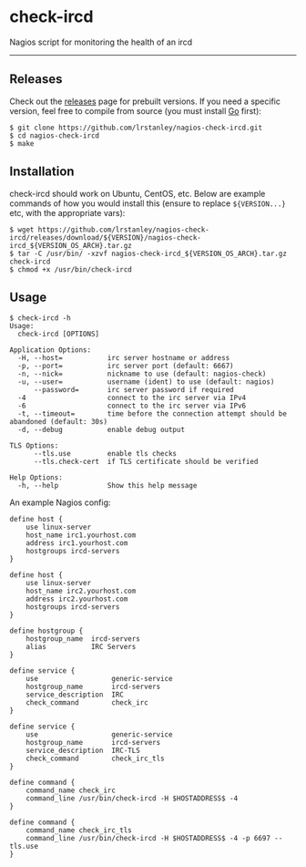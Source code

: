 # check-ircd

Nagios script for monitoring the health of an ircd

-----

## Releases

Check out the [releases](https://github.com/lrstanley/nagios-check-ircd/releases)
page for prebuilt versions. If you need a specific version, feel free to compile
from source (you must install [Go](https://golang.org/doc/install) first):

```
$ git clone https://github.com/lrstanley/nagios-check-ircd.git
$ cd nagios-check-ircd
$ make
```

## Installation

check-ircd should work on Ubuntu, CentOS, etc. Below are example commands of
how you would install this (ensure to replace `${VERSION...}` etc, with the
appropriate vars):

```
$ wget https://github.com/lrstanley/nagios-check-ircd/releases/download/${VERSION}/nagios-check-ircd_${VERSION_OS_ARCH}.tar.gz
$ tar -C /usr/bin/ -xzvf nagios-check-ircd_${VERSION_OS_ARCH}.tar.gz check-ircd
$ chmod +x /usr/bin/check-ircd
```

## Usage

```
$ check-ircd -h
Usage:
  check-ircd [OPTIONS]

Application Options:
  -H, --host=           irc server hostname or address
  -p, --port=           irc server port (default: 6667)
  -n, --nick=           nickname to use (default: nagios-check)
  -u, --user=           username (ident) to use (default: nagios)
      --password=       irc server password if required
  -4                    connect to the irc server via IPv4
  -6                    connect to the irc server via IPv6
  -t, --timeout=        time before the connection attempt should be abandoned (default: 30s)
  -d, --debug           enable debug output

TLS Options:
      --tls.use         enable tls checks
      --tls.check-cert  if TLS certificate should be verified

Help Options:
  -h, --help            Show this help message
```

An example Nagios config:

```
define host {
	use linux-server
	host_name irc1.yourhost.com
	address irc1.yourhost.com
	hostgroups ircd-servers
}

define host {
	use linux-server
	host_name irc2.yourhost.com
	address irc2.yourhost.com
	hostgroups ircd-servers
}

define hostgroup {
    hostgroup_name  ircd-servers
    alias           IRC Servers
}

define service {
	use                  generic-service
	hostgroup_name       ircd-servers
	service_description  IRC
	check_command        check_irc
}

define service {
	use                  generic-service
	hostgroup_name       ircd-servers
	service_description  IRC-TLS
	check_command        check_irc_tls
}

define command {
	command_name check_irc
	command_line /usr/bin/check-ircd -H $HOSTADDRESS$ -4
}

define command {
	command_name check_irc_tls
	command_line /usr/bin/check-ircd -H $HOSTADDRESS$ -4 -p 6697 --tls.use
}
```
